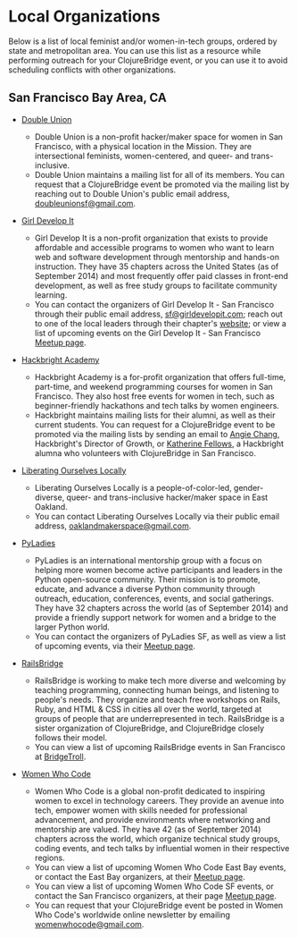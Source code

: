 Local Organizations
===================

Below is a list of local feminist and/or women-in-tech groups, ordered by state and metropolitan area. You can use this list as a resource while performing outreach for your ClojureBridge event, or you can use it to avoid scheduling conflicts with other organizations.


San Francisco Bay Area, CA
---------------------------

- [Double Union](https://doubleunion.org)
	- Double Union is a non-profit hacker/maker space for women in San Francisco, with a physical location in the Mission. They are intersectional feminists, women-centered, and queer- and trans-inclusive.
	- Double Union maintains a mailing list for all of its members. You can request that a ClojureBridge event be promoted via the mailing list by reaching out to Double Union's public email address, [doubleunionsf@gmail.com](mailto:doubleunionsf@gmail.com).

- [Girl Develop It](http://www.girldevelopit.com)
	- Girl Develop It is a non-profit organization that exists to provide affordable and accessible programs to women who want to learn web and software development through mentorship and hands-on instruction. They have 35 chapters across the United States (as of September 2014) and most frequently offer paid classes in front-end development, as well as free study groups to facilitate community learning.
	- You can contact the organizers of Girl Develop It - San Francisco through their public email address, [sf@girldevelopit.com](mailto:sf@girldevelopit.com); reach out to one of the local leaders through their chapter's [website](http://www.girldevelopit.com/chapters/san-francisco); or view a list of upcoming events on the Girl Develop It - San Francisco [Meetup page](http://www.meetup.com/Girl-Develop-It-San-Francisco).

- [Hackbright Academy](http://hackbrightacademy.com)
	- Hackbright Academy is a for-profit organization that offers full-time, part-time, and weekend programming courses for women in San Francisco. They also host free events for women in tech, such as beginner-friendly hackathons and tech talks by women engineers.
	- Hackbright maintains mailing lists for their alumni, as well as their current students. You can request for a ClojureBridge event to be promoted via the mailing lists by sending an email to [Angie Chang](mailto:a@hackbrightacademy.com), Hackbright's Director of Growth, or [Katherine Fellows](mailto:k@therinefello.ws), a Hackbright alumna who volunteers with ClojureBridge in San Francisco.

- [Liberating Ourselves Locally](http://oaklandmakerspace.wordpress.com)
	- Liberating Ourselves Locally is a people-of-color-led, gender-diverse, queer- and trans-inclusive hacker/maker space in East Oakland.
	- You can contact Liberating Ourselves Locally via their public email address, [oaklandmakerspace@gmail.com](mailto:oaklandmakerspace@gmail.com).

- [PyLadies](http://www.pyladies.com/)
	- PyLadies is an international mentorship group with a focus on helping more women become active participants and leaders in the Python open-source community. Their mission is to promote, educate, and advance a diverse Python community through outreach, education, conferences, events, and social gatherings. They have 32 chapters across the world (as of September 2014) and provide a friendly support network for women and a bridge to the larger Python world.
	- You can contact the organizers of PyLadies SF, as well as view a list of upcoming events, via their [Meetup page](http://www.meetup.com/PyLadiesSF).

- [RailsBridge](http://www.railsbridge.org)
	- RailsBridge is working to make tech more diverse and welcoming by teaching programming, connecting human beings, and listening to people's needs. They organize and teach free workshops on Rails, Ruby, and HTML & CSS in cities all over the world, targeted at groups of people that are underrepresented in tech. RailsBridge is a sister organization of ClojureBridge, and ClojureBridge closely follows their model.
	- You can view a list of upcoming RailsBridge events in San Francisco at [BridgeTroll](http://bridgetroll.org).

- [Women Who Code](https://www.womenwhocode.com)
	- Women Who Code is a global non-profit dedicated to inspiring women to excel in technology careers. They provide an avenue into tech, empower women with skills needed for professional advancement, and provide environments where networking and mentorship are valued. They have 42 (as of September 2014) chapters across the world, which organize technical study groups, coding events, and tech talks by influential women in their respective regions.
	- You can view a list of upcoming Women Who Code East Bay events, or contact the East Bay organizers, at their [Meetup page](http://www.meetup.com/Women-Who-Code-East-Bay).
	- You can view a list of upcoming Women Who Code SF events, or contact the San Francisco organizers, at their page [Meetup page](http://www.meetup.com/Women-Who-Code-SF).
	- You can request that your ClojureBridge event be posted in Women Who Code's worldwide online newsletter by emailing [womenwhocode@gmail.com](mailto:womenwhocode@gmail.com).
